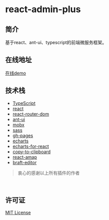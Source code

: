 # react-admin-plus

## 简介

基于react、ant-ui、typescript的前端微服务框架。

## 在线地址

<a href="https://www.liuguisheng.vip/react-admin-plus/#/login" target="_blank">在线demo</a>

## 技术栈
 - [TypeScript](https://www.tslang.cn/docs/home.html)
 - [react](https://zh-hans.reactjs.org/)
 - [react-router-dom](https://github.com/ReactTraining/react-router/tree/master/packages/react-router-dom)
 - [ant-ui](https://ant.design/index-cn)
 - [mobx](https://mobx.js.org/README.html)
 - [sass](https://www.sass.hk/docs/)
 - [gh-pages](https://pages.github.com/)
 - [echarts](https://echarts.apache.org/zh/index.html)
 - [echarts-for-react](https://www.npmjs.com/package/echarts-for-react)
 - [copy-to-clipboard](https://www.npmjs.com/package/copy-to-clipboard)
 - [react-amap](https://elemefe.github.io/react-amap/articles/start)
 - [braft-editor](https://braft.margox.cn/)

>衷心的感谢以上所有插件的作者

<br/>

## 许可证

[MIT License](https://github.com/qisi007/react-admin-plus/blob/master/LICENSE)




